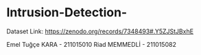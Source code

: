 # Intrusion-Detection-

Dataset Link: https://zenodo.org/records/7348493#.Y5ZJStJBxhE

Emel Tuğçe KARA - 211015010
Riad MEMMEDLİ - 211015082
